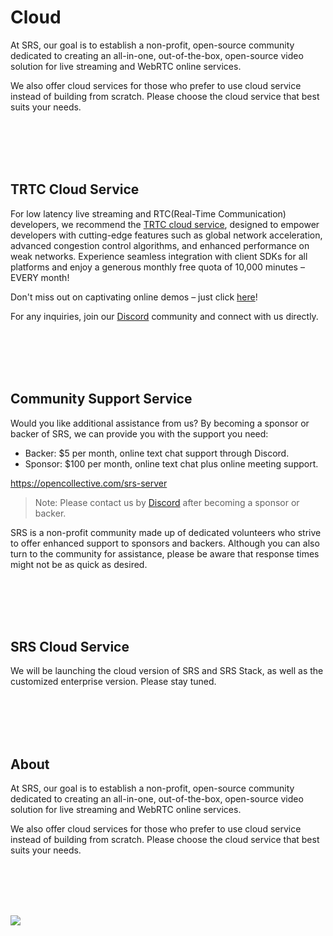 # Cloud

At SRS, our goal is to establish a non-profit, open-source community dedicated to creating an all-in-one,
out-of-the-box, open-source video solution for live streaming and WebRTC online services.

We also offer cloud services for those who prefer to use cloud service instead of building from scratch.
Please choose the cloud service that best suits your needs.

<br/>
<br/>
<br/>
<br/>

## TRTC Cloud Service

For low latency live streaming and RTC(Real-Time Communication) developers, we recommend the [TRTC cloud service](https://ossrs.io/trtc/real-time-communication/NA?utm_source=Community&utm_medium=ossrs&utm_campaign=OBS-WHIP-TRTC&_channel_track_key=sueyNMbu),
designed to empower developers with cutting-edge features such as global network acceleration, advanced
congestion control algorithms, and enhanced performance on weak networks. Experience seamless integration
with client SDKs for all platforms and enjoy a generous monthly free quota of 10,000 minutes – EVERY month!

Don't miss out on captivating online demos – just click [here](https://ossrs.io/trtc/demo?utm_source=community&utm_medium=ossrs&utm_campaign=OBS-WHIP-TRTC&_channel_track_key=lfJKyOlF)!

For any inquiries, join our [Discord](https://discord.gg/DCCH6HyhuT) community and connect with us directly.

<br/>
<br/>
<br/>
<br/>

## Community Support Service

Would you like additional assistance from us? By becoming a sponsor or backer of SRS, we can provide you with the
support you need:

* Backer: $5 per month, online text chat support through Discord.
* Sponsor: $100 per month, online text chat plus online meeting support.

https://opencollective.com/srs-server

> Note: Please contact us by [Discord](https://discord.gg/yZ4BnPmHAd) after becoming a sponsor or backer.

SRS is a non-profit community made up of dedicated volunteers who strive to offer enhanced support to sponsors
and backers. Although you can also turn to the community for assistance, please be aware that response times might
not be as quick as desired.

<br/>
<br/>
<br/>
<br/>

## SRS Cloud Service

We will be launching the cloud version of SRS and SRS Stack, as well as the customized enterprise version. 
Please stay tuned.

<br/>
<br/>
<br/>
<br/>

## About

At SRS, our goal is to establish a non-profit, open-source community dedicated to creating an all-in-one,
out-of-the-box, open-source video solution for live streaming and WebRTC online services.

We also offer cloud services for those who prefer to use cloud service instead of building from scratch.
Please choose the cloud service that best suits your needs.

<br/>
<br/>
<br/>
<br/>

![](https://ossrs.io/gif/v1/sls.gif?site=ossrs.io&path=/lts/pages/cloud-en)
